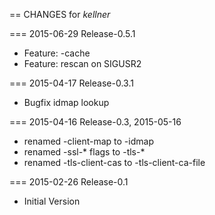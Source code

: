 == CHANGES for *kellner*

=== 2015-06-29 Release-0.5.1

* Feature: -cache
* Feature: rescan on SIGUSR2

=== 2015-04-17 Release-0.3.1

* Bugfix idmap lookup


=== 2015-04-16 Release-0.3, 2015-05-16

* renamed -client-map to -idmap
* renamed -ssl-* flags to -tls-*
* renamed -tls-client-cas to -tls-client-ca-file

=== 2015-02-26 Release-0.1

* Initial Version

